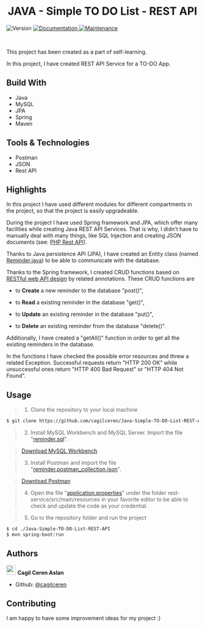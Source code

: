 <h1 align="center"> JAVA - Simple TO DO List - REST API </h1>
<p>
  <img alt="Version" src="https://img.shields.io/badge/version-1.0.0-blue.svg?cacheSeconds=2592000" />
  <a href="https://github.com/cagilceren/PHP-Simple-TO-DO-List-REST-API/blob/main/README.md" target="_blank">
    <img alt="Documentation" src="https://img.shields.io/badge/documentation-yes-brightgreen.svg" />
  </a>
  <a href="https://github.com/cagilceren/PHP-Simple-TO-DO-List-REST-API/graphs/commit-activity" target="_blank">
    <img alt="Maintenance" src="https://img.shields.io/badge/Maintained%3F-yes-green.svg" />
  </a>
</p>
<p>

 </p>

<br>

This project has been created as a part of self-learning. 

In this project, I have created REST API Service for a TO-DO App.  

## Build With

- Java
- MySQL
- JPA
- Spring
- Maven

## Tools & Technologies

- Postman
- JSON
- Rest API

## Highlights

In this project I have used different modules for different compartments in the project, so that the project is easily upgradeable. 

During the project I have used Spring framework and JPA, which offer many facilities while creating Java REST API Services. That is why, I didn't have to manually deal with many things, like SQL Injection and creating JSON documents (see: [PHP Rest API](https://github.com/cagilceren/PHP-Simple-TO-DO-List-REST-API.git)). 

Thanks to Java persistence API (JPA), I have created an Entity class (named [Reminder.java](https://github.com/cagilceren/Java-Simple-TO-DO-List-REST-API/blob/master/src/main/java/com/example/restservice/model/Reminder.java)) to be able to communicate with the database.

Thanks to the Spring framework, I created CRUD functions based on [RESTful web API design](https://docs.microsoft.com/en-us/azure/architecture/best-practices/api-design) by related annotations. These CRUD functions are

- to **Create** a new reminder to the database "post()",
	
- to **Read** a existing reminder in the database "get()",
	
- to **Update** an existing reminder in the database "put()",
	
- to **Delete** an existing reminder from the database "delete()".


Additionally, I have created a "getAll()" function in order to get all the existing reminders in the database.

In the functions I have checked the possible error resources and threw a related Exception. Successful requests return "HTTP 200 OK" while unsuccessful ones return "HTTP 400 Bad Request" or "HTTP 404 Not Found".


## Usage

> 1) Clone the repository to your local machine

```sh
$ git clone https://github.com/cagilceren/Java-Simple-TO-DO-List-REST-API.git
```

> 2) Install MySQL Workbench and MySQL Server. Import the file "[reminder.sql](https://github.com/cagilceren/Java-Simple-TO-DO-List-REST-API/blob/master/reminder.sql)".

> [Download MySQL Workbench](https://dev.mysql.com/downloads/workbench/)

> 3) Install Postman and import the file "[reminder.postman_collection.json](https://github.com/cagilceren/Java-Simple-TO-DO-List-REST-API/blob/master/reminder.postman_collection.json)".

> [Download Postman](https://www.postman.com/downloads/)

> 4) Open the file "[application.properties](https://github.com/cagilceren/Java-Simple-TO-DO-List-REST-API/blob/master/src/main/resources/application.properties)" under the folder rest-service/src/main/resources in your favorite editor to be able to check and update the code as your credential.

> 5) Go to the repository folder and run the project 

```sh
$ cd ./Java-Simple-TO-DO-List-REST-API
$ mvn spring-boot:run

```

## Authors

<img src="https://avatars.githubusercontent.com/u/45261915?v=2" width="25" height="25"> **Cagil Ceren Aslan**




- Github: [@cagilceren](https://github.com/cagilceren)

## Contributing

I am happy to have some improvement ideas for my project :)
